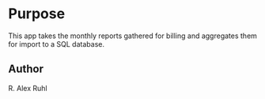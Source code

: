 # Purpose

This app takes the monthly reports gathered for billing and aggregates them for import to a SQL database.

## Author

R. Alex Ruhl